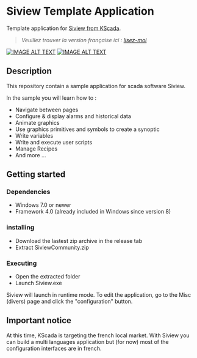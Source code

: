 # Siview Template Application
Template application for [Siview from KScada](https://www.kscada.com/siview.html).

>*Veuillez trouver la version française ici : [lisez-moi](README.FR.md)*

[![IMAGE ALT TEXT](http://img.youtube.com/vi/yXhehV_huXM/0.jpg)](http://www.youtube.com/watch?v=yXhehV_huXM "KScada Siview")
[![IMAGE ALT TEXT](http://img.youtube.com/vi/ZjaIsO-YcAM/0.jpg)](http://www.youtube.com/watch?v=ZjaIsO-YcAM&list=PLlZOrC7AQ_30R6nzzEmJdrn82t8hD4_wY "KScada Siview Tutorial")

## Description

This repository contain a sample application for scada software Siview.

In the sample you will learn how to :

* Navigate between pages
* Configure & display alarms and historical data
* Animate graphics
* Use graphics primitives and symbols to create a synoptic
* Write variables
* Write and execute user scripts
* Manage Recipes
* And more ...

## Getting started

### Dependencies

* Windows 7.0 or newer
* Framework 4.0 (already included in Windows since version 8)

### installing

* Download the lastest zip archive in the release tab
* Extract SiviewCommunity.zip

### Executing

* Open the extracted folder
* Launch Siview.exe

Siview will launch in runtime mode.
To edit the application, go to the Misc (divers) page and click the "configuration" button.

## Important notice

At this time, KScada is targeting the french local market.
With Siview you can build a multi languages application but (for now) most of the configuration interfaces are in french.



